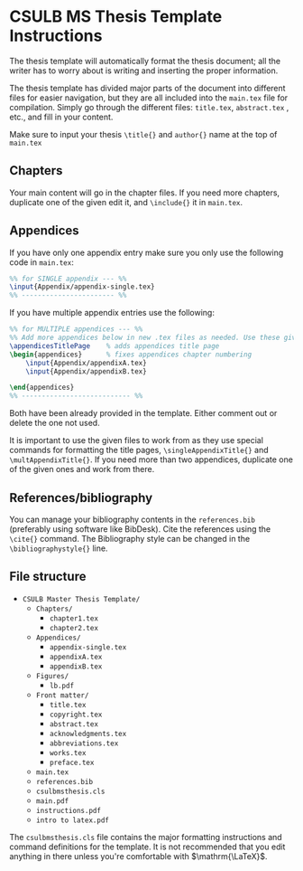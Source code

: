# CSULB MS Thesis Template Instructions

The thesis template will automatically format the thesis document; all the writer has to worry about is writing and inserting the proper information.

The thesis template has divided major parts of the document into different files for easier navigation, but they are all included into the `main.tex` file for compilation. Simply go through the different files: `title.tex`, `abstract.tex` , etc., and fill in your content.

Make sure to input your thesis `\title{}` and `author{}` name at the top of `main.tex`

## Chapters

Your main content will go in the chapter files. If you need more chapters, duplicate one of the given  edit it, and `\include{}` it in  `main.tex`.

## Appendices

If you have only one appendix entry make sure you only use the following code in `main.tex`:

```latex
%% for SINGLE appendix --- %%
\input{Appendix/appendix-single.tex}
%% ----------------------- %%
```

If you have multiple appendix entries use the following:

```latex
%% for MULTIPLE appendices --- %%
%% Add more appendices below in new .tex files as needed. Use these given appendices as a template.
\appendicesTitlePage	% adds appendices title page
\begin{appendices}		% fixes appendices chapter numbering
	\input{Appendix/appendixA.tex}
	\input{Appendix/appendixB.tex}	

\end{appendices}
%% --------------------------- %%
```

Both have been already provided in the template. Either comment out or delete the one not used.

It is important to use the given files to work from as they use special commands for formatting the title pages, `\singleAppendixTitle{}` and `\multAppendixTitle{}`. If you need more than two appendices, duplicate one of the given ones and work from there.

## References/bibliography

You can manage your bibliography contents in the `references.bib` (preferably using software like BibDesk). Cite the references using the `\cite{}` command. The Bibliography style can be changed in the `\bibliographystyle{}` line.

## File structure

-   `CSULB Master Thesis Template/`
    -   `Chapters/`
        -   `chapter1.tex`
        -   `chapter2.tex`
    -   `Appendices/`
        -   `appendix-single.tex`
        -   `appendixA.tex`
        -   `appendixB.tex`
    -   `Figures/`
        -   `lb.pdf`
    -   `Front matter/`
        -   `title.tex`
        -   `copyright.tex`
        -   `abstract.tex`
        -   `acknowledgments.tex`
        -   `abbreviations.tex`
        -   `works.tex`
        -   `preface.tex`
    -   `main.tex`
    -   `references.bib`
    -   `csulbmsthesis.cls`
    -   `main.pdf`
    -   `instructions.pdf`
    -   `intro to latex.pdf`

The `csulbmsthesis.cls` file contains the major formatting instructions and command definitions for the template. It is not recommended that you edit anything in there unless you're comfortable with $\mathrm{\LaTeX}$. 